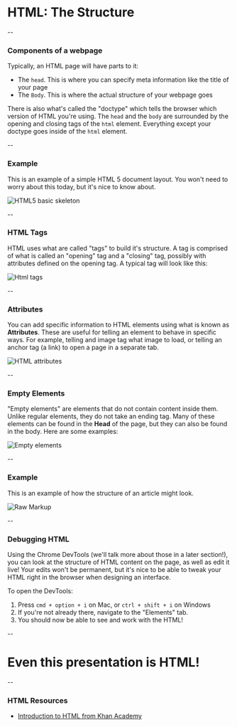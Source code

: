 # HTML: The Structure

--

### Components of a webpage

Typically, an HTML page will have parts to it:

- The `head`. This is where you can specify meta information like the title of your page
- The `Body`. This is where the actual structure of your webpage goes

There is also what's called the "doctype" which tells the browser which version of HTML you're using.
The `head` and the `body` are surrounded by the opening and closing tags of the `html` element. Everything
except your doctype goes inside of the `html` element.

--

### Example

This is an example of a simple HTML 5 document layout. You won't need to worry about this today, but it's nice
to know about.

![HTML5 basic skeleton](ASSETS_PATH/HTML/html5.png)

--

### HTML Tags

HTML uses what are called "tags" to build it's structure. A tag is comprised of what is called an "opening" tag and a
"closing" tag, possibly with attributes defined on the opening tag. A typical tag will look like this:

![Html tags](ASSETS_PATH/HTML/tags.png)

--

### Attributes

You can add specific information to HTML elements using what is known as **Attributes**.
These are useful for telling an element to behave in specific ways. For example, telling
and image tag what image to load, or telling an anchor tag (a link) to open a page in a
separate tab.

![HTML attributes](ASSETS_PATH/HTML/attributes.png)

--

### Empty Elements

"Empty elements" are elements that do not contain content inside them. Unlike regular elements,
they do not take an ending tag. Many of these elements can be found in the **Head** of the page,
but they can also be found in the body. Here are some examples:

![Empty elements](ASSETS_PATH/HTML/empty-tags.png)

--

### Example

This is an example of how the structure of an article might look.

![Raw Markup](ASSETS_PATH/HTML/raw-html.png)

--

### Debugging HTML

Using the Chrome DevTools (we'll talk more about those in a later section!), you can look at the structure of
HTML content on the page, as well as edit it live! Your edits won't be permanent, but it's nice to be able to tweak
your HTML right in the browser when designing an interface.

To open the DevTools:

1. Press `cmd + option + i` on Mac, or `ctrl + shift + i` on Windows
2. If you're not already there, navigate to the "Elements" tab.
3. You should now be able to see and work with the HTML!

--

# Even this presentation is HTML!

--

### HTML Resources

- [Introduction to HTML from Khan Academy](https://www.khanacademy.org/computing/computer-programming/html-css#intro-to-html)
